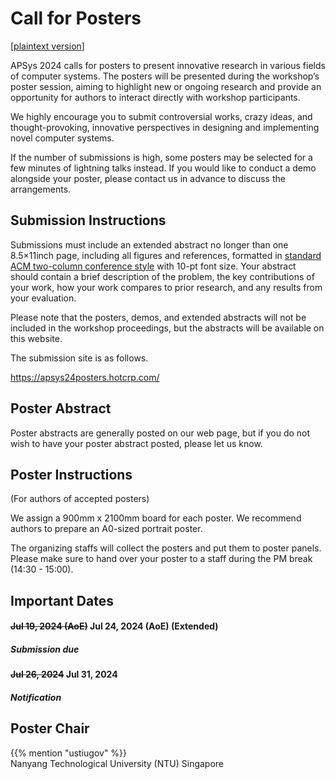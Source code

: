 # Call for Posters

[[plaintext version](cfposters.txt)]

APSys 2024 calls for posters to present innovative research in various fields of computer systems.
The posters will be presented during the workshop’s poster session, aiming to highlight new or ongoing research and provide an opportunity for authors to interact directly with workshop participants.

We highly encourage you to submit controversial works, crazy ideas, and thought-provoking, innovative perspectives in designing and implementing novel computer systems.

If the number of submissions is high, some posters may be selected for a few minutes of lightning talks instead. If you would like to conduct a demo alongside your poster, please contact us in advance to discuss the arrangements.

## Submission Instructions

Submissions must include an extended abstract no longer than one 8.5×11inch page, including all figures and references, formatted in [standard ACM two-column conference style](https://www.acm.org/publications/proceedings-template) with 10-pt font size.
Your abstract should contain a brief description of the problem, the key contributions of your work, how your work compares to prior research, and any results from your evaluation.

Please note that the posters, demos, and extended abstracts will not be included in the workshop proceedings, but the abstracts will be available on this website.

The submission site is as follows.

https://apsys24posters.hotcrp.com/


## Poster Abstract

Poster abstracts are generally posted on our web page, but if you do not wish to have your poster abstract posted, please let us know.

## Poster Instructions

(For authors of accepted posters)

We assign a 900mm x 2100mm board for each poster.
We recommend authors to prepare an A0-sized portrait poster.

The organizing staffs will collect the posters and put them to poster panels.
Please make sure to hand over your poster to a staff during the PM break (14:30 - 15:00).

## Important Dates

<h4><i class="fa-solid fa-calendar-days"></i> <s>Jul 19, 2024 (AoE)</s> Jul 24, 2024 (AoE) (Extended)</h4>
<h5>Submission due</h5>
<h4><i class="fa-solid fa-calendar-days"></i> <s>Jul 26, 2024</s> Jul 31, 2024</h4>
<h5>Notification</h5>

## Poster Chair

{{% mention "ustiugov" %}}<br>
Nanyang Technological University (NTU) Singapore
